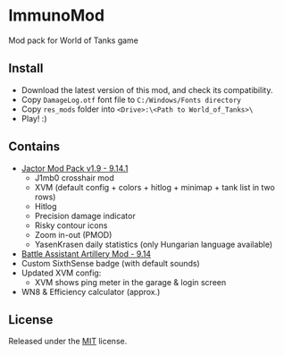 # ImmunoMod
Mod pack for World of Tanks game

## Install
* Download the latest version of this mod, and check its compatibility.
* Copy `DamageLog.otf` font file to `C:/Windows/Fonts directory`
* Copy `res_mods` folder into `<Drive>:\<Path to World_of_Tanks>\`
* Play! :)

## Contains
* [Jactor Mod Pack v1.9 - 9.14.1](http://www.wotinfo.hu/index.php/add-ons/item/335-jacktor-mod-pack)
  * J1mb0 crosshair mod
  * XVM (default config + colors + hitlog + minimap + tank list in two rows)
  * Hitlog
  * Precision damage indicator
  * Risky contour icons
  * Zoom in-out (PMOD)
  * YasenKrasen daily statistics (only Hungarian language available)
* [Battle Assistant Artillery Mod - 9.14](http://www.wotinfo.hu/index.php/add-ons/item/1623-battle-assistant-artillery-mod-0-9-5)
* Custom SixthSense badge (with default sounds)
* Updated XVM config:
  * XVM shows ping meter in the garage & login screen
* WN8 & Efficiency calculator (approx.)

## License
Released under the [MIT](https://github.com/peterbartha/ImmunoMod/blob/master/LICENSE) license.
